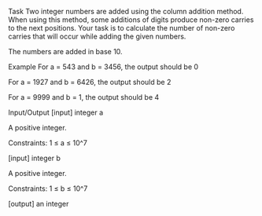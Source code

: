 Task Two integer numbers are added using the column addition method. When using this method, some additions of digits
produce non-zero carries to the next positions. Your task is to calculate the number of non-zero carries that will occur
while adding the given numbers.

The numbers are added in base 10.

Example For a = 543 and b = 3456, the output should be 0

For a = 1927 and b = 6426, the output should be 2

For a = 9999 and b = 1, the output should be 4

Input/Output
[input] integer a

A positive integer.

Constraints: 1 ≤ a ≤ 10^7

[input] integer b

A positive integer.

Constraints: 1 ≤ b ≤ 10^7

[output] an integer